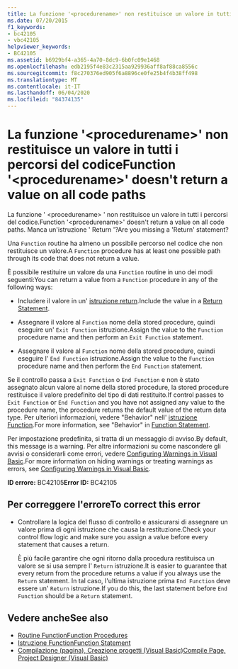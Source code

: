 ```yaml
---
title: La funzione '<procedurename>' non restituisce un valore in tutti i percorsi del codice
ms.date: 07/20/2015
f1_keywords:
- bc42105
- vbc42105
helpviewer_keywords:
- BC42105
ms.assetid: b6929bf4-a365-4a70-8dc9-6b0fc09e1468
ms.openlocfilehash: edb2195f4e83c2315aa929936aff8af88ca8556c
ms.sourcegitcommit: f8c270376ed905f6a8896ce0fe25b4f4b38ff498
ms.translationtype: MT
ms.contentlocale: it-IT
ms.lasthandoff: 06/04/2020
ms.locfileid: "84374135"
---
```

# <a name="function-procedurename-doesnt-return-a-value-on-all-code-paths"></a><span data-ttu-id="f2e6f-102">La funzione '\<procedurename>' non restituisce un valore in tutti i percorsi del codice</span><span class="sxs-lookup"><span data-stu-id="f2e6f-102">Function '\<procedurename>' doesn't return a value on all code paths</span></span>
<span data-ttu-id="f2e6f-103">La funzione ' \<procedurename> ' non restituisce un valore in tutti i percorsi del codice.</span><span class="sxs-lookup"><span data-stu-id="f2e6f-103">Function '\<procedurename>' doesn't return a value on all code paths.</span></span> <span data-ttu-id="f2e6f-104">Manca un'istruzione ' Return '?</span><span class="sxs-lookup"><span data-stu-id="f2e6f-104">Are you missing a 'Return' statement?</span></span>  
  
 <span data-ttu-id="f2e6f-105">Una `Function` routine ha almeno un possibile percorso nel codice che non restituisce un valore.</span><span class="sxs-lookup"><span data-stu-id="f2e6f-105">A `Function` procedure has at least one possible path through its code that does not return a value.</span></span>  
  
 <span data-ttu-id="f2e6f-106">È possibile restituire un valore da una `Function` routine in uno dei modi seguenti:</span><span class="sxs-lookup"><span data-stu-id="f2e6f-106">You can return a value from a `Function` procedure in any of the following ways:</span></span>  
  
- <span data-ttu-id="f2e6f-107">Includere il valore in un' [istruzione return](../statements/return-statement.md).</span><span class="sxs-lookup"><span data-stu-id="f2e6f-107">Include the value in a [Return Statement](../statements/return-statement.md).</span></span>  
  
- <span data-ttu-id="f2e6f-108">Assegnare il valore al `Function` nome della stored procedure, quindi eseguire un' `Exit Function` istruzione.</span><span class="sxs-lookup"><span data-stu-id="f2e6f-108">Assign the value to the `Function` procedure name and then perform an `Exit Function` statement.</span></span>  
  
- <span data-ttu-id="f2e6f-109">Assegnare il valore al `Function` nome della stored procedure, quindi eseguire l' `End Function` istruzione.</span><span class="sxs-lookup"><span data-stu-id="f2e6f-109">Assign the value to the `Function` procedure name and then perform the `End Function` statement.</span></span>  
  
 <span data-ttu-id="f2e6f-110">Se il controllo passa a `Exit Function` o `End Function` e non è stato assegnato alcun valore al nome della stored procedure, la stored procedure restituisce il valore predefinito del tipo di dati restituito.</span><span class="sxs-lookup"><span data-stu-id="f2e6f-110">If control passes to `Exit Function` or `End Function` and you have not assigned any value to the procedure name, the procedure returns the default value of the return data type.</span></span> <span data-ttu-id="f2e6f-111">Per ulteriori informazioni, vedere "Behavior" nell' [istruzione Function](../statements/function-statement.md).</span><span class="sxs-lookup"><span data-stu-id="f2e6f-111">For more information, see "Behavior" in [Function Statement](../statements/function-statement.md).</span></span>  
  
 <span data-ttu-id="f2e6f-112">Per impostazione predefinita, si tratta di un messaggio di avviso.</span><span class="sxs-lookup"><span data-stu-id="f2e6f-112">By default, this message is a warning.</span></span> <span data-ttu-id="f2e6f-113">Per altre informazioni su come nascondere gli avvisi o considerarli come errori, vedere [Configuring Warnings in Visual Basic](/visualstudio/ide/configuring-warnings-in-visual-basic).</span><span class="sxs-lookup"><span data-stu-id="f2e6f-113">For more information on hiding warnings or treating warnings as errors, see [Configuring Warnings in Visual Basic](/visualstudio/ide/configuring-warnings-in-visual-basic).</span></span>  
  
 <span data-ttu-id="f2e6f-114">**ID errore:** BC42105</span><span class="sxs-lookup"><span data-stu-id="f2e6f-114">**Error ID:** BC42105</span></span>  
  
## <a name="to-correct-this-error"></a><span data-ttu-id="f2e6f-115">Per correggere l'errore</span><span class="sxs-lookup"><span data-stu-id="f2e6f-115">To correct this error</span></span>  
  
- <span data-ttu-id="f2e6f-116">Controllare la logica del flusso di controllo e assicurarsi di assegnare un valore prima di ogni istruzione che causa la restituzione.</span><span class="sxs-lookup"><span data-stu-id="f2e6f-116">Check your control flow logic and make sure you assign a value before every statement that causes a return.</span></span>  
  
     <span data-ttu-id="f2e6f-117">È più facile garantire che ogni ritorno dalla procedura restituisca un valore se si usa sempre l' `Return` istruzione.</span><span class="sxs-lookup"><span data-stu-id="f2e6f-117">It is easier to guarantee that every return from the procedure returns a value if you always use the `Return` statement.</span></span> <span data-ttu-id="f2e6f-118">In tal caso, l'ultima istruzione prima `End Function` deve essere un' `Return` istruzione.</span><span class="sxs-lookup"><span data-stu-id="f2e6f-118">If you do this, the last statement before `End Function` should be a `Return` statement.</span></span>  
  
## <a name="see-also"></a><span data-ttu-id="f2e6f-119">Vedere anche</span><span class="sxs-lookup"><span data-stu-id="f2e6f-119">See also</span></span>

- [<span data-ttu-id="f2e6f-120">Routine Function</span><span class="sxs-lookup"><span data-stu-id="f2e6f-120">Function Procedures</span></span>](../../programming-guide/language-features/procedures/function-procedures.md)
- [<span data-ttu-id="f2e6f-121">Istruzione Function</span><span class="sxs-lookup"><span data-stu-id="f2e6f-121">Function Statement</span></span>](../statements/function-statement.md)
- [<span data-ttu-id="f2e6f-122">Compilazione (pagina), Creazione progetti (Visual Basic)</span><span class="sxs-lookup"><span data-stu-id="f2e6f-122">Compile Page, Project Designer (Visual Basic)</span></span>](/visualstudio/ide/reference/compile-page-project-designer-visual-basic)

